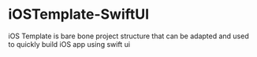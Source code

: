 # iOSTemplate-SwiftUI
iOS Template is bare bone project structure that can be adapted and used to quickly build iOS app using swift ui
